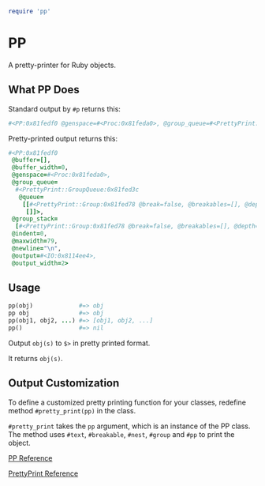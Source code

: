 
```ruby
require 'pp'
```

# PP

A pretty-printer for Ruby objects.

## What PP Does

Standard output by `#p` returns this:


```ruby
#<PP:0x81fedf0 @genspace=#<Proc:0x81feda0>, @group_queue=#<PrettyPrint::GroupQueue:0x81fed3c @queue=[[#<PrettyPrint::Group:0x81fed78 @breakables=[], @depth=0, @break=false>], []]>, @buffer=[], @newline="\n", @group_stack=[#<PrettyPrint::Group:0x81fed78 @breakables=[], @depth=0, @break=false>], @buffer_width=0, @indent=0, @maxwidth=79, @output_width=2, @output=#<IO:0x8114ee4>>
```

Pretty-printed output returns this:


```ruby
#<PP:0x81fedf0
 @buffer=[],
 @buffer_width=0,
 @genspace=#<Proc:0x81feda0>,
 @group_queue=
  #<PrettyPrint::GroupQueue:0x81fed3c
   @queue=
    [[#<PrettyPrint::Group:0x81fed78 @break=false, @breakables=[], @depth=0>],
     []]>,
 @group_stack=
  [#<PrettyPrint::Group:0x81fed78 @break=false, @breakables=[], @depth=0>],
 @indent=0,
 @maxwidth=79,
 @newline="\n",
 @output=#<IO:0x8114ee4>,
 @output_width=2>
```

## Usage


```ruby
pp(obj)             #=> obj
pp obj              #=> obj
pp(obj1, obj2, ...) #=> [obj1, obj2, ...]
pp()                #=> nil
```

Output `obj(s)` to `$>` in pretty printed format.

It returns `obj(s)`.

## Output Customization

To define a customized pretty printing function for your classes,
redefine method `#pretty_print(pp)` in the class.

`#pretty_print` takes the `pp` argument, which is an instance of the PP
class. The method uses `#text`, `#breakable`, `#nest`, `#group` and
`#pp` to print the object.

[PP Reference](https://ruby-doc.org/stdlib-2.5.0/libdoc/pp/rdoc/PP.html)



[PrettyPrint
Reference](https://ruby-doc.org/stdlib-2.5.0/libdoc/prettyprint/rdoc/PrettyPrint.html)

